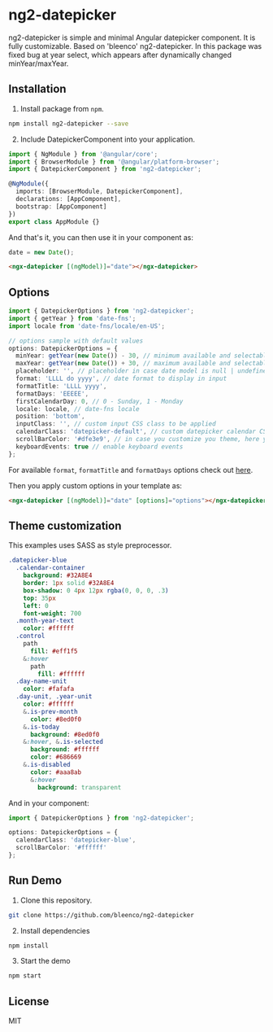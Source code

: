 # ng2-datepicker

ng2-datepicker is simple and minimal Angular datepicker component. It is fully customizable. Based on 'bleenco' ng2-datepicker. In this package was fixed bug at year select, which appears after dynamically changed minYear/maxYear.

## Installation

1. Install package from `npm`.

```sh
npm install ng2-datepicker --save
```

2. Include DatepickerComponent into your application.

```ts
import { NgModule } from '@angular/core';
import { BrowserModule } from '@angular/platform-browser';
import { DatepickerComponent } from 'ng2-datepicker';

@NgModule({
  imports: [BrowserModule, DatepickerComponent],
  declarations: [AppComponent],
  bootstrap: [AppComponent]
})
export class AppModule {}
```

And that's it, you can then use it in your component as:

```ts
date = new Date();
```

```html
<ngx-datepicker [(ngModel)]="date"></ngx-datepicker>
```

## Options

```ts
import { DatepickerOptions } from 'ng2-datepicker';
import { getYear } from 'date-fns';
import locale from 'date-fns/locale/en-US';

// options sample with default values
options: DatepickerOptions = {
  minYear: getYear(new Date()) - 30, // minimum available and selectable year
  maxYear: getYear(new Date()) + 30, // maximum available and selectable year
  placeholder: '', // placeholder in case date model is null | undefined, example: 'Please pick a date'
  format: 'LLLL do yyyy', // date format to display in input
  formatTitle: 'LLLL yyyy',
  formatDays: 'EEEEE',
  firstCalendarDay: 0, // 0 - Sunday, 1 - Monday
  locale: locale, // date-fns locale
  position: 'bottom',
  inputClass: '', // custom input CSS class to be applied
  calendarClass: 'datepicker-default', // custom datepicker calendar CSS class to be applied
  scrollBarColor: '#dfe3e9', // in case you customize you theme, here you define scroll bar color
  keyboardEvents: true // enable keyboard events
};
```

For available `format`, `formatTitle` and `formatDays` options check out [here](https://date-fns.org/docs/format).

Then you apply custom options in your template as:

```html
<ngx-datepicker [(ngModel)]="date" [options]="options"></ngx-datepicker>
```

## Theme customization

This examples uses SASS as style preprocessor.

```sass
.datepicker-blue
  .calendar-container
    background: #32A8E4
    border: 1px solid #32A8E4
    box-shadow: 0 4px 12px rgba(0, 0, 0, .3)
    top: 35px
    left: 0
    font-weight: 700
  .month-year-text
    color: #ffffff
  .control
    path
      fill: #eff1f5
    &:hover
      path
        fill: #ffffff
  .day-name-unit
    color: #fafafa
  .day-unit, .year-unit
    color: #ffffff
    &.is-prev-month
      color: #8ed0f0
    &.is-today
      background: #8ed0f0
    &:hover, &.is-selected
      background: #ffffff
      color: #686669
    &.is-disabled
      color: #aaa8ab
      &:hover
        background: transparent
```

And in your component:

```ts
import { DatepickerOptions } from 'ng2-datepicker';

options: DatepickerOptions = {
  calendarClass: 'datepicker-blue',
  scrollBarColor: '#ffffff'
};
```

## Run Demo

1. Clone this repository.

```sh
git clone https://github.com/bleenco/ng2-datepicker
```

2. Install dependencies

```sh
npm install
```

3. Start the demo

```sh
npm start
```

## License

MIT
